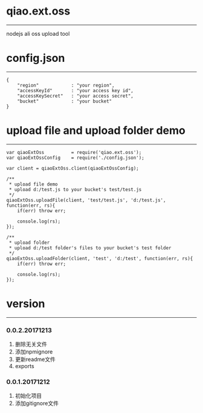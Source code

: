 # qiao.ext.oss
---
nodejs ali oss upload tool

# config.json
---
    {
		"region"			: "your region",
		"accessKeyId"		: "your access key id",
		"accessKeySecret"	: "your access secret",
		"bucket"			: "your bucket"
	}

# upload file and upload folder demo
---
	var qiaoExtOss 			= require('qiao.ext.oss');
	var qiaoExtOssConfig	= require('./config.json');
	
	var client = qiaoExtOss.client(qiaoExtOssConfig);
	
	/**
	 * upload file demo
	 * upload d:/test.js to your bucket's test/test.js
	 */
	qiaoExtOss.uploadFile(client, 'test/test.js', 'd:/test.js', function(err, rs){
		if(err) throw err;
		
		console.log(rs);
	});
	
	/**
	 * upload folder
	 * upload d:/test folder's files to your bucket's test folder
	 */
	qiaoExtOss.uploadFolder(client, 'test', 'd:/test', function(err, rs){
		if(err) throw err;
		
		console.log(rs);
	});

# version
---
### 0.0.2.20171213
1. 删除无关文件
2. 添加npmignore
3. 更新readme文件
4. exports

### 0.0.1.20171212
1. 初始化项目
2. 添加gitignore文件